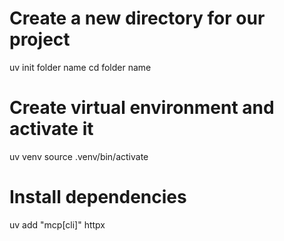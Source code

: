 # Create a new directory for our project
uv init folder name
cd folder name

# Create virtual environment and activate it
uv venv
source .venv/bin/activate

# Install dependencies
uv add "mcp[cli]" httpx
